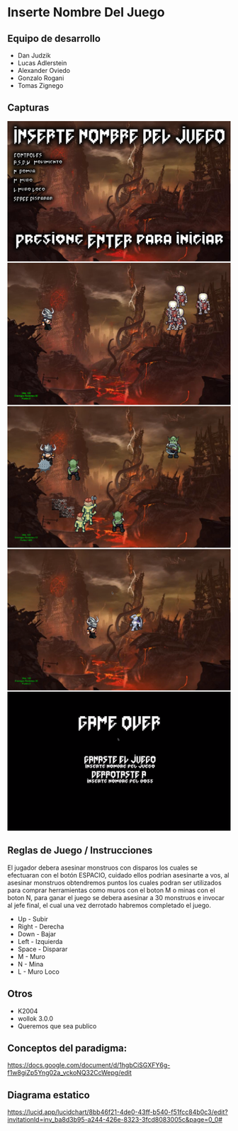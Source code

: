 # Inserte Nombre Del Juego

## Equipo de desarrollo

- Dan Judzik
- Lucas Adlerstein
- Alexander Oviedo
- Gonzalo Rogani
- Tomas Zignego 

## Capturas

![screenshot pantalla principal](screen1.png)
![screenshot pantalla principal](screen2.png)
![screenshot pantalla principal](screen3.png)
![screenshot pantalla principal](screen4.png)
![screenshot pantalla principal](screen5.png)



## Reglas de Juego / Instrucciones

El jugador debera asesinar monstruos con disparos los cuales se efectuaran con el botón ESPACIO, cuidado ellos podrian asesinarte a vos, al asesinar monstruos obtendremos puntos los cuales podran ser utilizados para comprar herramientas como muros con el boton M o minas con el boton N, para ganar el juego se debera asesinar a 30 monstruos e invocar al jefe final, el cual una vez derrotado habremos completado el juego.

- Up    - Subir
- Right - Derecha
- Down  - Bajar
- Left  - Izquierda
- Space - Disparar
- M     - Muro
- N     - Mina
- L     - Muro Loco



## Otros

- K2004
- wollok 3.0.0
- Queremos que sea publico

## Conceptos del paradigma:
https://docs.google.com/document/d/1hgbCiSGXFY6g-f1w8giZp5Yng02a_vckoNQ32CcWepg/edit

## Diagrama estatico
https://lucid.app/lucidchart/8bb46f21-4de0-43ff-b540-f51fcc84b0c3/edit?invitationId=inv_ba8d3b95-a244-426e-8323-3fcd8083005c&page=0_0#

